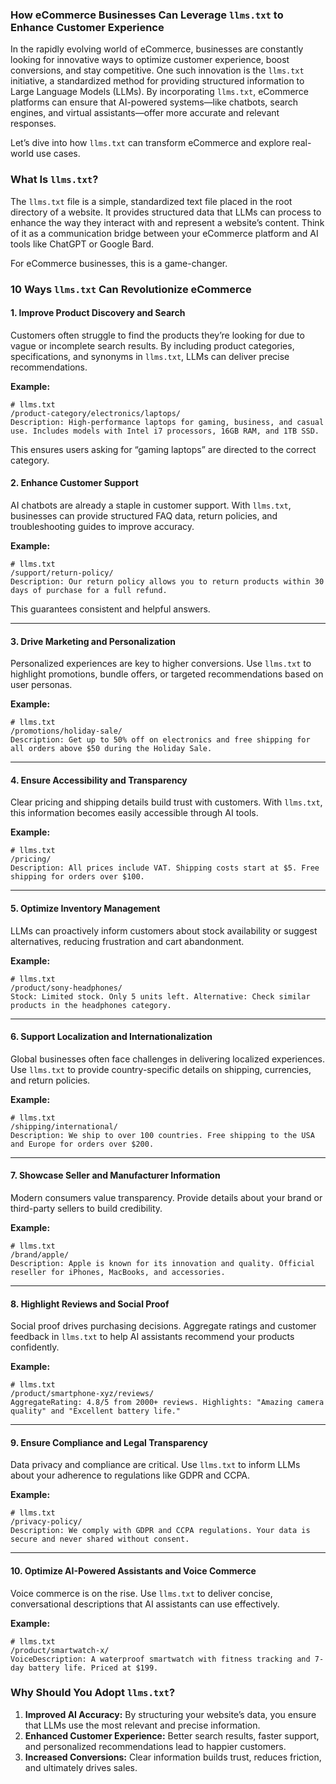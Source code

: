 ### **How eCommerce Businesses Can Leverage `llms.txt` to Enhance Customer Experience**

In the rapidly evolving world of eCommerce, businesses are constantly looking for innovative ways to optimize customer experience, boost conversions, and stay competitive. One such innovation is the `llms.txt` initiative, a standardized method for providing structured information to Large Language Models (LLMs). By incorporating `llms.txt`, eCommerce platforms can ensure that AI-powered systems—like chatbots, search engines, and virtual assistants—offer more accurate and relevant responses.

Let’s dive into how `llms.txt` can transform eCommerce and explore real-world use cases.



### **What Is `llms.txt`?**
The `llms.txt` file is a simple, standardized text file placed in the root directory of a website. It provides structured data that LLMs can process to enhance the way they interact with and represent a website’s content. Think of it as a communication bridge between your eCommerce platform and AI tools like ChatGPT or Google Bard.

For eCommerce businesses, this is a game-changer.


### **10 Ways `llms.txt` Can Revolutionize eCommerce**

#### **1. Improve Product Discovery and Search**
Customers often struggle to find the products they’re looking for due to vague or incomplete search results. By including product categories, specifications, and synonyms in `llms.txt`, LLMs can deliver precise recommendations.

**Example:**
```
# llms.txt
/product-category/electronics/laptops/
Description: High-performance laptops for gaming, business, and casual use. Includes models with Intel i7 processors, 16GB RAM, and 1TB SSD.
```
This ensures users asking for “gaming laptops” are directed to the correct category.


#### **2. Enhance Customer Support**
AI chatbots are already a staple in customer support. With `llms.txt`, businesses can provide structured FAQ data, return policies, and troubleshooting guides to improve accuracy.

**Example:**
```
# llms.txt
/support/return-policy/
Description: Our return policy allows you to return products within 30 days of purchase for a full refund.
```
This guarantees consistent and helpful answers.

---

#### **3. Drive Marketing and Personalization**
Personalized experiences are key to higher conversions. Use `llms.txt` to highlight promotions, bundle offers, or targeted recommendations based on user personas.

**Example:**
```
# llms.txt
/promotions/holiday-sale/
Description: Get up to 50% off on electronics and free shipping for all orders above $50 during the Holiday Sale.
```

---

#### **4. Ensure Accessibility and Transparency**
Clear pricing and shipping details build trust with customers. With `llms.txt`, this information becomes easily accessible through AI tools.

**Example:**
```
# llms.txt
/pricing/
Description: All prices include VAT. Shipping costs start at $5. Free shipping for orders over $100.
```

---

#### **5. Optimize Inventory Management**
LLMs can proactively inform customers about stock availability or suggest alternatives, reducing frustration and cart abandonment.

**Example:**
```
# llms.txt
/product/sony-headphones/
Stock: Limited stock. Only 5 units left. Alternative: Check similar products in the headphones category.
```

---

#### **6. Support Localization and Internationalization**
Global businesses often face challenges in delivering localized experiences. Use `llms.txt` to provide country-specific details on shipping, currencies, and return policies.

**Example:**
```
# llms.txt
/shipping/international/
Description: We ship to over 100 countries. Free shipping to the USA and Europe for orders over $200.
```

---

#### **7. Showcase Seller and Manufacturer Information**
Modern consumers value transparency. Provide details about your brand or third-party sellers to build credibility.

**Example:**
```
# llms.txt
/brand/apple/
Description: Apple is known for its innovation and quality. Official reseller for iPhones, MacBooks, and accessories.
```

---

#### **8. Highlight Reviews and Social Proof**
Social proof drives purchasing decisions. Aggregate ratings and customer feedback in `llms.txt` to help AI assistants recommend your products confidently.

**Example:**
```
# llms.txt
/product/smartphone-xyz/reviews/
AggregateRating: 4.8/5 from 2000+ reviews. Highlights: "Amazing camera quality" and "Excellent battery life."
```

---

#### **9. Ensure Compliance and Legal Transparency**
Data privacy and compliance are critical. Use `llms.txt` to inform LLMs about your adherence to regulations like GDPR and CCPA.

**Example:**
```
# llms.txt
/privacy-policy/
Description: We comply with GDPR and CCPA regulations. Your data is secure and never shared without consent.
```

---

#### **10. Optimize AI-Powered Assistants and Voice Commerce**
Voice commerce is on the rise. Use `llms.txt` to deliver concise, conversational descriptions that AI assistants can use effectively.

**Example:**
```
# llms.txt
/product/smartwatch-x/
VoiceDescription: A waterproof smartwatch with fitness tracking and 7-day battery life. Priced at $199.
```


### **Why Should You Adopt `llms.txt`?**
1. **Improved AI Accuracy:** By structuring your website’s data, you ensure that LLMs use the most relevant and precise information.
2. **Enhanced Customer Experience:** Better search results, faster support, and personalized recommendations lead to happier customers.
3. **Increased Conversions:** Clear information builds trust, reduces friction, and ultimately drives sales.


